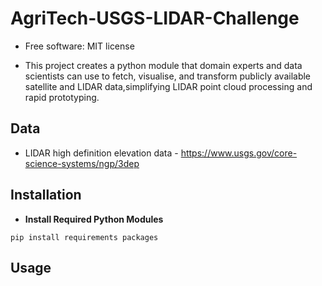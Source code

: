 # AgriTech-USGS-LIDAR-Challenge

- Free software: MIT license

- This project creates a python module that domain experts and data scientists can use to fetch, visualise, and transform publicly available satellite and LIDAR data,simplifying LIDAR point cloud processing and rapid prototyping.

## Data

- LIDAR high definition elevation data - https://www.usgs.gov/core-science-systems/ngp/3dep

## Installation

- **Install Required Python Modules**
``` 
pip install requirements packages
```

## Usage



